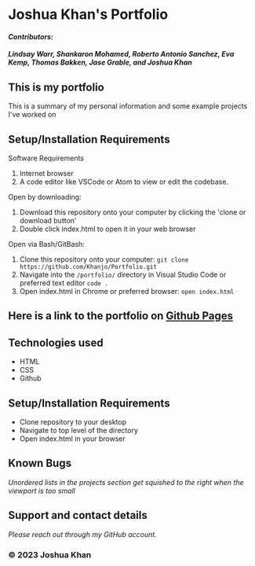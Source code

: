 # **Joshua Khan's Portfolio**

#### *Contributors:*

***Lindsay Warr, Shankaron Mohamed, Roberto Antonio Sanchez, Eva Kemp, Thomas Bakken, Jase Grable, and Joshua Khan***

## This is my portfolio

This is a summary of my personal information and some example projects I've worked on

## Setup/Installation Requirements

Software Requirements
1. Internet browser
2. A code editor like VSCode or Atom to view or edit the codebase.

Open by downloading:
1. Download this repository onto your computer by clicking the 'clone or download button'
2. Double click index.html to open it in your web browser

Open via Bash/GitBash:
1. Clone this repository onto your computer:
`git clone https://github.com/Khanjo/Portfolio.git`
2. Navigate into the `/portfolio/` directory in Visual Studio Code or preferred text editor
`code .`
3. Open index.html in Chrome or preferred browser:
`open index.html`

## Here is a link to the portfolio on [Github Pages](https://khanjo.github.io/Portfolio/)

## Technologies used

* HTML
* CSS
* Github

## Setup/Installation Requirements

* Clone repository to your desktop
* Navigate to top level of the directory
* Open index.html in your browser

## Known Bugs

 _Unordered lists in the projects section get squished to the right when the viewport is too small_

 ## Support and contact details

_Please reach out through my GitHub account._

### &copy; 2023 Joshua Khan
